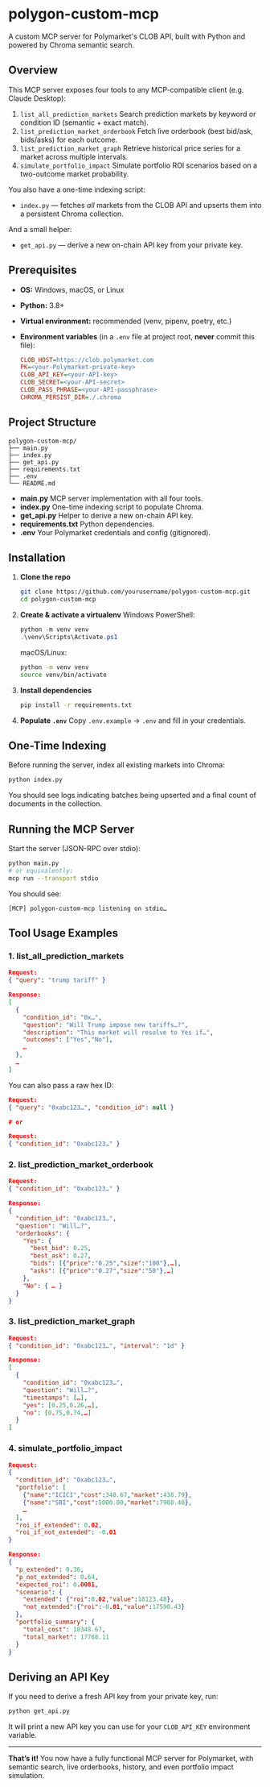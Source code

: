 # polygon-custom-mcp

A custom MCP server for Polymarket's CLOB API, built with Python and powered by Chroma semantic search.

## Overview

This MCP server exposes four tools to any MCP-compatible client (e.g. Claude Desktop):

1. `list_all_prediction_markets`
   Search prediction markets by keyword or condition ID (semantic + exact match).
2. `list_prediction_market_orderbook`
   Fetch live orderbook (best bid/ask, bids/asks) for each outcome.
3. `list_prediction_market_graph`
   Retrieve historical price series for a market across multiple intervals.
4. `simulate_portfolio_impact`
   Simulate portfolio ROI scenarios based on a two-outcome market probability.

You also have a one-time indexing script:

* `index.py` — fetches *all* markets from the CLOB API and upserts them into a persistent Chroma collection.

And a small helper:

* `get_api.py` — derive a new on-chain API key from your private key.

## Prerequisites

* **OS:** Windows, macOS, or Linux
* **Python:** 3.8+
* **Virtual environment:** recommended (venv, pipenv, poetry, etc.)
* **Environment variables** (in a `.env` file at project root, **never** commit this file):

  ```ini
  CLOB_HOST=https://clob.polymarket.com
  PK=<your-Polymarket-private-key>
  CLOB_API_KEY=<your-API-key>
  CLOB_SECRET=<your-API-secret>
  CLOB_PASS_PHRASE=<your-API-passphrase>
  CHROMA_PERSIST_DIR=./.chroma
  ```

## Project Structure

```
polygon-custom-mcp/
├── main.py
├── index.py
├── get_api.py
├── requirements.txt
├── .env
└── README.md
```

* **main.py**
  MCP server implementation with all four tools.
* **index.py**
  One-time indexing script to populate Chroma.
* **get\_api.py**
  Helper to derive a new on-chain API key.
* **requirements.txt**
  Python dependencies.
* **.env**
  Your Polymarket credentials and config (gitignored).

## Installation

1. **Clone the repo**

   ```bash
   git clone https://github.com/yourusername/polygon-custom-mcp.git
   cd polygon-custom-mcp
   ```

2. **Create & activate a virtualenv**
   Windows PowerShell:

   ```powershell
   python -m venv venv
   .\venv\Scripts\Activate.ps1
   ```

   macOS/Linux:

   ```bash
   python -m venv venv
   source venv/bin/activate
   ```

3. **Install dependencies**

   ```bash
   pip install -r requirements.txt
   ```

4. **Populate `.env`**
   Copy `.env.example` → `.env` and fill in your credentials.

## One-Time Indexing

Before running the server, index all existing markets into Chroma:

```bash
python index.py
```

You should see logs indicating batches being upserted and a final count of documents in the collection.

## Running the MCP Server

Start the server (JSON-RPC over stdio):

```bash
python main.py
# or equivalently:
mcp run --transport stdio
```

You should see:

```
[MCP] polygon-custom-mcp listening on stdio…
```

## Tool Usage Examples

### 1. list\_all\_prediction\_markets

```json
Request:
{ "query": "trump tariff" }

Response:
[
  {
    "condition_id": "0x…",
    "question": "Will Trump impose new tariffs…?",
    "description": "This market will resolve to Yes if…",
    "outcomes": ["Yes","No"],
    …
  },
  …
]
```

You can also pass a raw hex ID:

```json
Request:
{ "query": "0xabc123…", "condition_id": null }

# or

Request:
{ "condition_id": "0xabc123…" }
```

### 2. list\_prediction\_market\_orderbook

```json
Request:
{ "condition_id": "0xabc123…" }

Response:
{
  "condition_id": "0xabc123…",
  "question": "Will…?",
  "orderbooks": {
    "Yes": {
      "best_bid": 0.25,
      "best_ask": 0.27,
      "bids": [{"price":"0.25","size":"100"},…],
      "asks": [{"price":"0.27","size":"50"},…]
    },
    "No": { … }
  }
}
```

### 3. list\_prediction\_market\_graph

```json
Request:
{ "condition_id": "0xabc123…", "interval": "1d" }

Response:
[
  {
    "condition_id": "0xabc123…",
    "question": "Will…?",
    "timestamps": […],
    "yes": [0.25,0.26,…],
    "no": [0.75,0.74,…]
  }
]
```

### 4. simulate\_portfolio\_impact

```json
Request:
{
  "condition_id": "0xabc123…",
  "portfolio": [
    {"name":"ICICI","cost":348.67,"market":438.79},
    {"name":"SBI","cost":5000.00,"market":7908.40},
    …
  ],
  "roi_if_extended": 0.02,
  "roi_if_not_extended": -0.01
}

Response:
{
  "p_extended": 0.36,
  "p_not_extended": 0.64,
  "expected_roi": 0.0081,
  "scenario": {
    "extended": {"roi":0.02,"value":18123.48},
    "not_extended":{"roi":-0.01,"value":17590.43}
  },
  "portfolio_summary": {
    "total_cost": 10348.67,
    "total_market": 17768.11
  }
}
```

## Deriving an API Key

If you need to derive a fresh API key from your private key, run:

```bash
python get_api.py
```

It will print a new API key you can use for your `CLOB_API_KEY` environment variable.

---

**That’s it!** You now have a fully functional MCP server for Polymarket, with semantic search, live orderbooks, history, and even portfolio impact simulation.
